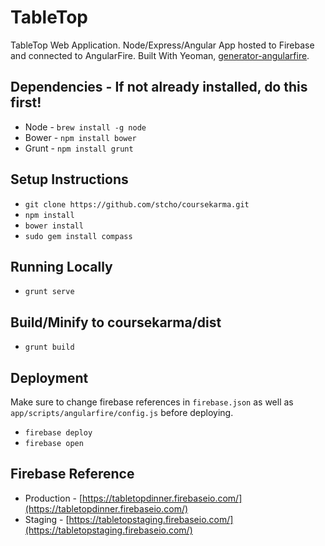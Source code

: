 TableTop
=======

TableTop Web Application. Node/Express/Angular App hosted to Firebase and connected to AngularFire. 
Built With Yeoman, [generator-angularfire](https://github.com/firebase/generator-angularfire).

Dependencies - If not already installed, do this first!
---------
- Node - `brew install -g node`
- Bower - `npm install bower`
- Grunt - `npm install grunt`

Setup Instructions
---------
- `git clone https://github.com/stcho/coursekarma.git`
- `npm install`
- `bower install`
- `sudo gem install compass`

Running Locally
---------
- `grunt serve`

Build/Minify to coursekarma/dist
----------
- `grunt build`

Deployment
----------
Make sure to change firebase references in `firebase.json` as well as `app/scripts/angularfire/config.js` before deploying.

- `firebase deploy`
- `firebase open`

Firebase Reference
----------
- Production - [https://tabletopdinner.firebaseio.com/](https://tabletopdinner.firebaseio.com/)
- Staging - [https://tabletopstaging.firebaseio.com/](https://tabletopstaging.firebaseio.com/)